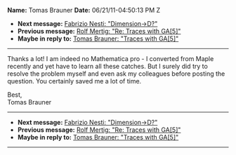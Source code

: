 **Name:** Tomas Brauner
**Date:** 06/21/11-04:50:13 PM Z

  - **Next message:** [Fabrizio Nesti: "Dimension-\>D?"](0642.html)
  - **Previous message:** [Rolf Mertig: "Re: Traces with
    GA[5]"](0640.html)
  - **Maybe in reply to:** [Tomas Brauner: "Traces with
    GA[5]"](0638.html)

-----

Thanks a lot\! I am indeed no Mathematica pro - I converted from Maple
recently and yet have to learn all these catches. But I surely did try
to resolve the problem myself and even ask my colleagues before posting
the question. You certainly saved me a lot of time.  

Best,  
Tomas Brauner  

-----

  - **Next message:** [Fabrizio Nesti: "Dimension-\>D?"](0642.html)
  - **Previous message:** [Rolf Mertig: "Re: Traces with
    GA[5]"](0640.html)
  - **Maybe in reply to:** [Tomas Brauner: "Traces with
    GA[5]"](0638.html)

-----

